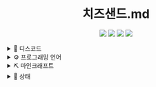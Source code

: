 <div align="center">

  # 치즈샌드.md
  [![](https://img.shields.io/badge/-choijoung1479@gmail.com-EA4335?style=for-the-badge&logo=Gmail&logoColor=fcfcfc)](mailto:choijoung1479@gmail.com)
  [![](https://dcbadge.vercel.app/api/shield/541524642662318080)](mailto:cheesesand)
  [![](https://img.shields.io/badge/-cheesesand__-9146FF?style=for-the-badge&logo=Twitch&logoColor=fcfcfc)](https://www.twitch.tv/cheesesand_)
  [![](https://img.shields.io/badge/-CheeseSand-FF0000?style=for-the-badge&logo=Youtube&logoColor=fcfcfc)](https://www.youtube.com/@CheeseSand)
</div>

<details><summary>💬 디스코드</summary>
<ul style="list-style:none;">
<li>

  [<img src="res/치즈샌드_디스코드.png" width="48px"></img>](https://discord.gg/U6squ2hbyp)
  [<img src="res/CHEESESAND_ONLINE.png" width="48px"></img>](https://discord.com/df7xkSqyDP)
</li>
</ui>
</details>

<details><summary>⚙️ 프로그래밍 언어</summary>
<ul style="list-style:none;">
<li>

  ![C](https://img.shields.io/badge/C-A8B9CC?style=for-the-badge&logo=C&logoColor=fcfcfc)
  ![Python](https://img.shields.io/badge/Python-3776AB?style=for-the-badge&logo=Python&logoColor=fcfcfc)
  ![Kotlin](https://img.shields.io/badge/Kotlin-7F52FF?style=for-the-badge&logo=Kotlin&logoColor=fcfcfc)
</li>
</ui>
</details>

<details><summary>⛏️ 마인크래프트</summary>
<ul style="list-style:none;">

<li><details><summary>서버</summary>
<ul style="list-style:none;">
  <li><p>test 1</p></li>
  <li><p>test 2</p></li>
  <li><p>test 3</p></li>
</ul>
</details></li>

<li><details><summary>프로젝트</summary>
<ul style="list-style:none;">
  <li><p>test 1</p></li>
  <li><p>test 2</p></li>
  <li><p>test 3</p></li>
</ul>
</details></li>

</ul>
</details>

<details><summary>📑 상태</summary>

  [<img src="https://github-contribution-stats.vercel.app/api/?username=CheeseSand"></img>](https://github.com/CheeseSand)
  [<img src="https://github-readme-stats.vercel.app/api?username=CheeseSand&count_private=true&show_icons=true&include_all_commits=true"></img>](https://github.com/CheeseSand)
  [<img src="http://github-profile-summary-cards.vercel.app/api/cards/profile-details?username=CheeseSand&theme=default"></img>](https://github.com/CheeseSand)
</details>